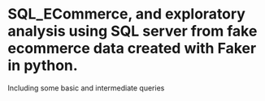 # SQL_ECommerce, and exploratory analysis using SQL server from fake ecommerce data created with Faker in python.
Including some basic and intermediate queries 
